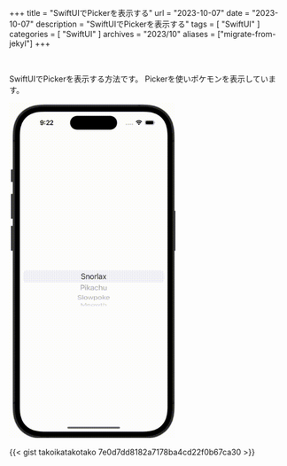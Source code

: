 +++
title = "SwiftUIでPickerを表示する"
url = "2023-10-07"
date = "2023-10-07"
description = "SwiftUIでPickerを表示する"
tags = [
  "SwiftUI"
]
categories = [
  "SwiftUI"
]
archives = "2023/10"
aliases = ["migrate-from-jekyl"]
+++

<br>

SwiftUIでPickerを表示する方法です。
Pickerを使いポケモンを表示しています。

<img src="1.gif" width="300px" alt="SwiftUIでPickerを表示する">

{{< gist takoikatakotako 7e0d7dd8182a7178ba4cd22f0b67ca30 >}}
